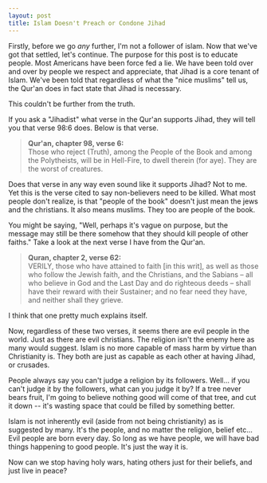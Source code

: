 ```yaml
---
layout: post
title: Islam Doesn't Preach or Condone Jihad
---
```


Firstly, before we go *any* further, I'm not a follower of islam. Now that we've got that settled, let's continue. The purpose for this post is to educate people. Most Americans have been force fed a lie. We have been told over and over by people we respect and appreciate, that Jihad is a core tenant of Islam. We've been told that regardless of what the "nice muslims" tell us, the Qur'an does in fact state that Jihad is necessary.

This couldn't be further from the truth.

If you ask a "Jihadist" what verse in the Qur'an supports Jihad, they will tell you that verse 98:6 does. Below is that verse.

> **Qur'an, chapter 98, verse 6:**   
> Those who reject (Truth), among the People of the Book and among the Polytheists, will be in Hell-Fire, to dwell therein (for aye). They are the worst of creatures.

Does that verse in any way even sound like it supports Jihad? Not to me. Yet this is the verse cited to say non-believers need to be killed. What most people don't realize, is that "people of the book" doesn't just mean the jews and the christians. It also means muslims. They too are people of the book.

You might be saying, "Well, perhaps it's vague on purpose, but the message may still be there somehow that they should kill people of other faiths." Take a look at the next verse I have from the Qur'an.

> **Quran, chapter 2, verse 62:**   
> VERILY, those who have attained to faith \[in this writ\], as well as those who follow the Jewish faith, and the Christians, and the Sabians – all who believe in God and the Last Day and do righteous deeds – shall have their reward with their Sustainer; and no fear need they have, and neither shall they grieve.

I think that one pretty much explains itself.

Now, regardless of these two verses, it seems there are evil people in the world. Just as there are evil christians. The religion isn't the enemy here as many would suggest. Islam is no more capable of mass harm by virtue than Christianity is. They both are just as capable as each other at having Jihad, or crusades.

People always say you can't judge a religion by its followers. Well... if you can't judge it by the followers, what can you judge it by? If a tree never bears fruit, I'm going to believe nothing good will come of that tree, and cut it down -- it's wasting space that could be filled by something better.

Islam is not inherently evil (aside from not being christianity) as is suggested by many. It's the people, and no matter the religion, belief etc... Evil people are born every day. So long as we have people, we will have bad things happening to good people. It's just the way it is.

Now can we stop having holy wars, hating others just for their beliefs, and just live in peace?
